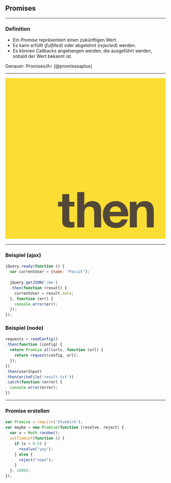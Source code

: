 ## Promises

---

### Definition

- Ein _Promise_ repräsentiert einen zukünftigen Wert.
- Es kann erfüllt (_fulfilled_) oder abgelehnt (_rejected_) werden.
- Es können Callbacks angehangen werden, die ausgeführt werden, sobald der Wert bekannt ist.

Genauer: Promises/A+ [@promisesaplus]

---

![Promises/A+ Logo [@promisesaplus]](figures/logo-then.svg)

---

### Beispiel (ajax)

```javascript
jQuery.ready(function () {
  var currentUser = {name: "Pascal"};

  jQuery.getJSON('/me')
  .then(function (result) {
    currentUser = result.data;
  }, function (err) {
    console.error(err);
  });
});
```

### Beispiel (node)

```javascript
requests = readConfig()
.then(function (config) {
  return Promise.all(urls, function (url) {
    return request(config, url);
  });
})
.then(userInput)
.then(writeFile('result.txt'))
.catch(function (error) {
  console.error(error);
})
```

---

### Promise erstellen

```javascript
var Promise = require('bluebird');
var maybe = new Promise(function (resolve, reject) {
  var x = Math.random();
  setTimeout(function () {
    if (x > 0.5) {
      resolve("yay");
    } else {
      reject("nope");
    }
  }, 1000);
});
```

